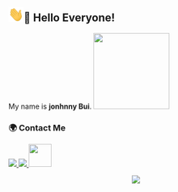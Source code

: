 <!--<img align='right' width=200 src="assets/undraw_feeling_proud.svg"> -->

## <img src="https://raw.githubusercontent.com/ABSphreak/ABSphreak/master/gifs/Hi.gif" width="30px">🙂 Hello Everyone!

My name is **jonhnny Bui**. <img width="150" height="150" src="https://image.flaticon.com/icons/svg/560/560216.svg">


<!-- 
I am **Web Developer**.

- 🔭 I'm currently working with [TypeScript](https://www.typescriptlang.org/), [Angular](https://angular.io/), [React](https://reactjs.org/) / [Next.js](https://nextjs.org/) and [NodeJS](https://nodejs.org/en/);
- 🌱 I'm currently learning [React Native](https://reactnative.dev/) and [AWS](https://aws.amazon.com/);
- 😄 I have a lot of hobbies like: 🎶 listen to music, 🧑‍🍳 cook, 🎮 play chess and CSGO...-->

<!-- - **Portfolio:** x0n4d0.dev/portifolio -->
<!-- - **Blog:** x0n4d0.dev/blog -->
<!-- <div>
<img height="180em" src="https://github-readme-stats.vercel.app/api?username=x0n4d0&show_icons=true&theme=dracula&include_all_commits=true&count_private=true"/>
<img height="180em" src="https://github-readme-stats.vercel.app/api/top-langs/?username=x0n4d0&layout=compact&langs_count=16&theme=dracula"/>
</div>-->
<!-- 
### **Some languages ​​/ technologies and tools:**

<code><img alt="JavaScript" title="JavScript" height="40" src="https://raw.githubusercontent.com/github/explore/80688e429a7d4ef2fca1e82350fe8e3517d3494d/topics/javascript/javascript.png"></code>
<code><img alt="TypeScript" title="TypeScript" height="40" src="https://user-images.githubusercontent.com/38081852/87239831-f8f7b100-c3e9-11ea-92df-5d7c8c4458d2.png"></code>
<code><img alt="CSS" title="CSS" height="50" src="https://user-images.githubusercontent.com/38081852/87240029-0f067100-c3ec-11ea-8075-74e821ece9c0.png"></code>
<code><img alt="HTML" title="HTML" height="50" src="https://user-images.githubusercontent.com/38081852/87240030-0f9f0780-c3ec-11ea-8370-829ea755b6e9.png"></code>
<code><img alt="React / React Native" title="React / React Native" height="45" src="https://raw.githubusercontent.com/github/explore/80688e429a7d4ef2fca1e82350fe8e3517d3494d/topics/react/react.png"></code>
<code><img alt="React / React Native" title="Angular" height="45" src="https://user-images.githubusercontent.com/38081852/120406321-f0b9a480-c320-11eb-8bb8-6f22e95a8eff.png"></code>
<code><img alt="NodeJS" title="NodeJS" height="40" src="https://raw.githubusercontent.com/github/explore/80688e429a7d4ef2fca1e82350fe8e3517d3494d/topics/nodejs/nodejs.png"></code>
<code><img alt="Bash" title="Shell Script Bash" height="40" src="https://user-images.githubusercontent.com/38081852/87240002-bcc55000-c3eb-11ea-8dcd-050031c509b4.png"></code>
<code><img alt="C" title="C" height="48" src="https://user-images.githubusercontent.com/89144002/130182574-e0b29bee-4847-4042-b8e4-3b2da6e05def.png"></code>
<code><img alt="C++" title="C++" height="48" src="https://user-images.githubusercontent.com/89144002/130181927-6c486807-0114-44ea-8e28-b0b9e3cdba5b.png"></code>

<div align=center>-->

### 🌍 **Contact Me**
<a href="https://www.facebook.com/profile.php?id=100033670082606" target="_blank">
<img width=45 src="https://user-images.githubusercontent.com/89144002/130182694-e7b157f0-3e33-441d-9ccd-10f40b74df6e.png">
</a>  

<a href="https://www.instagram.com/vntn2508/" target="_blank">
<img width=45 src="https://user-images.githubusercontent.com/38081852/86829800-3adfca80-c06b-11ea-866a-4b6e716f7ed0.png">
</a>

<a href="mailto:buivantan25082001@gmail.com" target="_blank">
<img width=45 height=45 src="https://user-images.githubusercontent.com/38081852/86829797-39ae9d80-c06b-11ea-9b5e-c9ade9446951.png">
</a>
<p align="center">
   <img width="500px" src="https://media.giphy.com/media/Ah3zHH7hvsSB2/giphy.gif">
</p>
</div>

